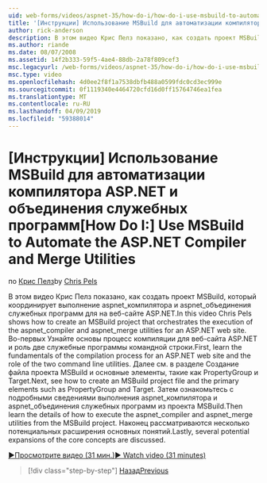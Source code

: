 ```yaml
---
uid: web-forms/videos/aspnet-35/how-do-i/how-do-i-use-msbuild-to-automate-the-aspnet-compiler-and-merge-utilities
title: '[Инструкции] Использование MSBuild для автоматизации компилятора ASP.NET и объединения служебных программ | Документация Майкрософт'
author: rick-anderson
description: В этом видео Крис Пелз показано, как создать проект MSBuild, который координирует выполнение aspnet_compiler и aspnet_merge программ для ASP...
ms.author: riande
ms.date: 08/07/2008
ms.assetid: 14f2b333-59f5-4ae4-88db-2a78f809cef3
msc.legacyurl: /web-forms/videos/aspnet-35/how-do-i/how-do-i-use-msbuild-to-automate-the-aspnet-compiler-and-merge-utilities
msc.type: video
ms.openlocfilehash: 4d0ee2f8f1a7538dbfb488a0599fdc0cd3ec999e
ms.sourcegitcommit: 0f1119340e4464720cfd16d0ff15764746ea1fea
ms.translationtype: MT
ms.contentlocale: ru-RU
ms.lasthandoff: 04/09/2019
ms.locfileid: "59388014"
---
```

# <a name="how-do-i-use-msbuild-to-automate-the-aspnet-compiler-and-merge-utilities"></a><span data-ttu-id="bf934-103">[Инструкции] Использование MSBuild для автоматизации компилятора ASP.NET и объединения служебных программ</span><span class="sxs-lookup"><span data-stu-id="bf934-103">[How Do I:] Use MSBuild to Automate the ASP.NET Compiler and Merge Utilities</span></span>

<span data-ttu-id="bf934-104">по [Крис Пелз](https://twitter.com/chrispels)</span><span class="sxs-lookup"><span data-stu-id="bf934-104">by [Chris Pels](https://twitter.com/chrispels)</span></span>

<span data-ttu-id="bf934-105">В этом видео Крис Пелз показано, как создать проект MSBuild, который координирует выполнение aspnet\_компилятора и aspnet\_объединения служебных программ для на веб-сайте ASP.NET.</span><span class="sxs-lookup"><span data-stu-id="bf934-105">In this video Chris Pels shows how to create an MSBuild project that orchestrates the execution of the aspnet\_compiler and aspnet\_merge utilities for an ASP.NET web site.</span></span> <span data-ttu-id="bf934-106">Во-первых Узнайте основы процесс компиляции для веб-сайта ASP.NET и роль две служебные программы командной строки.</span><span class="sxs-lookup"><span data-stu-id="bf934-106">First, learn the fundamentals of the compilation process for an ASP.NET web site and the role of the two command line utilities.</span></span> <span data-ttu-id="bf934-107">Далее см. в разделе Создание файла проекта MSBuild и основные элементы, такие как PropertyGroup и Target.</span><span class="sxs-lookup"><span data-stu-id="bf934-107">Next, see how to create an MSBuild project file and the primary elements such as PropertyGroup and Target.</span></span> <span data-ttu-id="bf934-108">Затем ознакомьтесь с подробными сведениями выполнения aspnet\_компилятора и aspnet\_объединения служебных программ из проекта MSBuild.</span><span class="sxs-lookup"><span data-stu-id="bf934-108">Then learn the details of how to execute the aspnet\_compiler and aspnet\_merge utilities from the MSBuild project.</span></span> <span data-ttu-id="bf934-109">Наконец рассматриваются несколько потенциальных расширения основных понятий.</span><span class="sxs-lookup"><span data-stu-id="bf934-109">Lastly, several potential expansions of the core concepts are discussed.</span></span>

[<span data-ttu-id="bf934-110">&#9654;Просмотрите видео (31 мин.)</span><span class="sxs-lookup"><span data-stu-id="bf934-110">&#9654; Watch video (31 minutes)</span></span>](https://channel9.msdn.com/Blogs/ASP-NET-Site-Videos/how-do-i-use-msbuild-to-automate-the-aspnet-compiler-and-merge-utilities)

> [!div class="step-by-step"]
> [<span data-ttu-id="bf934-111">Назад</span><span class="sxs-lookup"><span data-stu-id="bf934-111">Previous</span></span>](how-do-i-serialize-a-graph-with-the-entity-framework.md)
